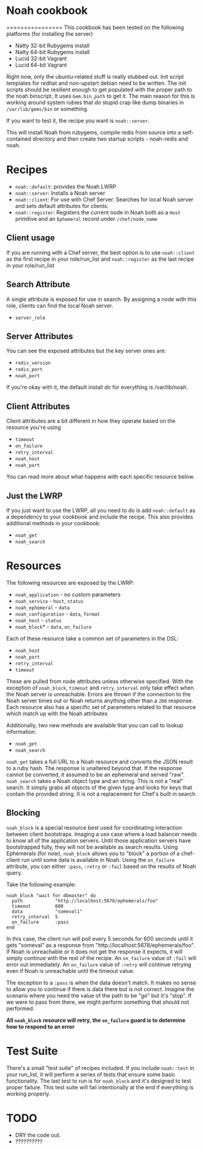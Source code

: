 # Noah cookbook
================
This cookbook has been tested on the following platforms (for installing the server)

* Natty 32-bit Rubygems install
* Natty 64-bit Rubygems install
* Lucid 32-bit Vagrant
* Lucid 64-bit Vagrant

Right now, only the ubuntu-related stuff is really stubbed out. Init script templates for redhat and non-upstart debian need to be written.
The init scripts should be resilient enough to get populated with the proper path to the noah binscript. It uses `Gem.bin_path` to get it.
The main reason for this is working around system rubies that do stupid crap like dump binaries in `/var/lib/gems/bin` or something.

If you want to test it, the recipe you want is `noah::server`.

This will install Noah from rubygems, compile redis from source into a self-contained directory and then create two startup scripts - noah-redis and noah.

# Recipes

- `noah::default`: provides the Noah LWRP
- `noah::server`: Installs a Noah server
- `noah::client`: For use with Chef Server. Searches for local Noah server and sets default attributes for clients.
- `noah::register`: Registers the current node in Noah both as a `Host` primitive and an `Ephemeral` record under `/chef/node_name`

## Client usage
If you are running with a Chef server, the best option is to use `noah::client` as the first recipe in your role/run\_list and `noah::register` as the last recipe in your role/run\_list

## Search Attribute
A single attribute is exposed for use in search. By assigning a node with this role, clients can find the local Noah server.

- `server_role`

## Server Attributes
You can see the exposed attributes but the key server ones are:

- `redis_version`
- `redis_port`
- `noah_port`

If you're okay with it, the default install dir for everything is /var/lib/noah.

## Client Attributes
Client attributes are a bit different in how they operate based on the resource you're using

- `timeout`
- `on_failure`
- `retry_interval`
- `noah_host`
- `noah_port`

You can read more about what happens with each specific resource below.

## Just the LWRP
If you just want to use the LWRP, all you need to do is add `noah::default` as a dependency to your cookbook and include the recipe. This also provides additional methods in your cookbook:

- `noah_get`
- `noah_search`

# Resources
The following resources are exposed by the LWRP:

- `noah_application` - no custom parameters
- `noah_service` - `host`, `status`
- `noah_ephemeral` - `data` 
- `noah_configuration` - `data`, `format`
- `noah_host` - `status`
- `noah_block`\* - `data`, `on_failure`

Each of these resource take a common set of parameters in the DSL:

- `noah_host`
- `noah_port`
- `retry_interval`
- `timeout`

These are pulled from node attributes unless otherwise specified. With the exception of `noah_block`, `timeout` and `retry_interval` only take effect when the Noah server is unreachable. Errors are thrown if the connection to the Noah server times out or Noah returns anything other than a `200` response. Each resource also has a specific set of parameters related to that resource which match up with the Noah attributes

Additionally, two new methods are available that you can call to lookup information:

- `noah_get`
- `noah_search`

`noah_get` takes a full URL to a Noah resource and converts the JSON result to a ruby hash. The response is unaltered beyond that. If the response cannot be converted, it assumed to be an ephemeral and served "raw".
`noah_search` takes a Noah object type and an string. This is not a "real" search. It simply grabs all objects of the given type and looks for keys that contain the provided string. It is not a replacement for Chef's built in search.

## Blocking
`noah_block` is a special resource best used for coordinating interaction between client bootstraps. Imaging a use case where a load balancer needs to know all of the application servers. Until those application servers have bootstrapped fully, they will not be available as search results. Using Ephemerals (for now), `noah_block` allows you to "block" a portion of a chef-client run until some data is available in Noah. Using the `on_failure` attribute, you can either `:pass`, `:retry` or `:fail` based on the results of Noah query.

Take the following example:

	noah_block "wait for dbmaster" do
	  path            "http://localhost:5678/ephemerals/foo"
	  timeout         600
	  data            "someval1"
	  retry_interval  5
	  on_failure      :pass
	end

In this case, the client run will poll every 5 seconds for 600 seconds until it gets "someval" as a response from "http://localhost:5678/ephemerals/foo". If Noah is unreachable or it does not get the response it expects, it will simply continue with the rest of the recipe. An `on_failure` value of `:fail` will error out immediately. An `on_failure` value of `:retry` will continue retrying even if Noah is unreachable until the timeout value.

The exception to a `:pass` is when the data doesn't match. It makes no sense to allow you to continue if there is data there but is not correct. Imagine the scenario where you need the value of the path to be "go" but it's "stop". If we were to pass from there, we might perform something that should not performed.

**All `noah_block` resource will retry, the `on_failure` guard is to determine how to respond to an error**

# Test Suite
There's a small "test suite" of recipes included. If you include `noah::test` in your run\_list, it will perform a series of tests that ensure some basic functionality. The last test to run is for `noah_block` and it's designed to test proper failure. This test suite will fail intentionally at the end if everything is working properly.

# TODO
- DRY the code out.
- ??????????
